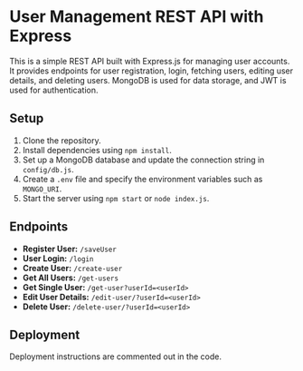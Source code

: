 # User Management REST API with Express

This is a simple REST API built with Express.js for managing user accounts. It provides endpoints for user registration, login, fetching users, editing user details, and deleting users. MongoDB is used for data storage, and JWT is used for authentication.

## Setup

1. Clone the repository.
2. Install dependencies using
    ```npm install```.
3. Set up a MongoDB database and update the connection string in ```config/db.js```.
4. Create a `.env` file and specify the environment variables such as ```MONGO_URI```.
5. Start the server using
    ```npm start``` or ```node index.js```.

## Endpoints

- **Register User:** `/saveUser`
- **User Login:** `/login`
- **Create User:** `/create-user`
- **Get All Users:** `/get-users`
- **Get Single User:** `/get-user?userId=<userId>`
- **Edit User Details:** `/edit-user/?userId=<userId>`
- **Delete User:** `/delete-user/?userId=<userId>`

## Deployment

Deployment instructions are commented out in the code.